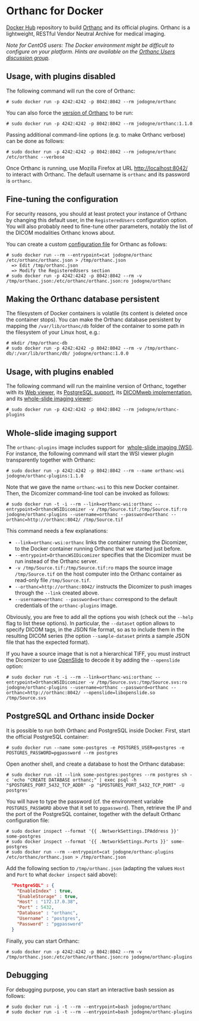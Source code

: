 # Orthanc for Docker
[Docker Hub](https://www.docker.com/) repository to build [Orthanc](http://www.orthanc-server.com/) and its official plugins. Orthanc is a lightweight, RESTful Vendor Neutral Archive for medical imaging.

_Note for CentOS users: The Docker environment might be difficult to configure on your platform. Hints are available on the [Orthanc Users discussion group](https://groups.google.com/d/msg/orthanc-users/w-uPAknnRQc/-XhzBGSCAwAJ)._

## Usage, with plugins disabled

The following command will run the core of Orthanc:

```
# sudo docker run -p 4242:4242 -p 8042:8042 --rm jodogne/orthanc
```

You can also force the [version of Orthanc](https://registry.hub.docker.com/u/jodogne/orthanc/tags/manage/) to be run:

```
# sudo docker run -p 4242:4242 -p 8042:8042 --rm jodogne/orthanc:1.1.0
```

Passing additional command-line options (e.g. to make Orthanc verbose) can be done as follows:

```
# sudo docker run -p 4242:4242 -p 8042:8042 --rm jodogne/orthanc /etc/orthanc --verbose
```

Once Orthanc is running, use Mozilla Firefox at URL [http://localhost:8042/](http://orthanc:orthanc@localhost:8042/app/explorer.html) to interact with Orthanc. The default username is `orthanc` and its password is `orthanc`.

## Fine-tuning the configuration

For security reasons, you should at least protect your instance of Orthanc by changing this default user, in the `RegisteredUsers` configuration option. You will also probably need to fine-tune other parameters, notably the list of the DICOM modalities Orthanc knows about.

You can create a custom [configuration file](https://orthanc.chu.ulg.ac.be/book/users/configuration.html) for Orthanc as follows:

```
# sudo docker run --rm --entrypoint=cat jodogne/orthanc /etc/orthanc/orthanc.json > /tmp/orthanc.json
  => Edit /tmp/orthanc.json
  => Modify the RegisteredUsers section
# sudo docker run -p 4242:4242 -p 8042:8042 --rm -v /tmp/orthanc.json:/etc/orthanc/orthanc.json:ro jodogne/orthanc
```

## Making the Orthanc database persistent

The filesystem of Docker containers is volatile (its content is deleted once the container stops). You can make the Orthanc database persistent by mapping the `/var/lib/orthanc/db` folder of the container to some path in the filesystem of your Linux host, e.g.:

```
# mkdir /tmp/orthanc-db
# sudo docker run -p 4242:4242 -p 8042:8042 --rm -v /tmp/orthanc-db/:/var/lib/orthanc/db/ jodogne/orthanc:1.0.0 
```

## Usage, with plugins enabled

The following command will run the mainline version of Orthanc, together with its [Web viewer](http://www.orthanc-server.com/static.php?page=web-viewer), its [PostgreSQL support](http://www.orthanc-server.com/static.php?page=postgresql), its [DICOMweb implementation](http://www.orthanc-server.com/static.php?page=dicomweb), and its [whole-slide imaging viewer](http://www.orthanc-server.com/static.php?page=wsi):

```
# sudo docker run -p 4242:4242 -p 8042:8042 --rm jodogne/orthanc-plugins
```

## Whole-slide imaging support

The `orthanc-plugins` image includes support for  [whole-slide imaging (WSI)](http://www.orthanc-server.com/static.php?page=wsi). For instance, the following command will start the WSI viewer plugin transparently together with Orthanc:

```
# sudo docker run -p 4242:4242 -p 8042:8042 --rm --name orthanc-wsi jodogne/orthanc-plugins:1.1.0
```

Note that we gave the name `orthanc-wsi` to this new Docker container. Then, the Dicomizer command-line tool can be invoked as follows:

```
# sudo docker run -t -i --rm --link=orthanc-wsi:orthanc --entrypoint=OrthancWSIDicomizer -v /tmp/Source.tif:/tmp/Source.tif:ro jodogne/orthanc-plugins --username=orthanc --password=orthanc --orthanc=http://orthanc:8042/ /tmp/Source.tif
```

This command needs a few explanations:
 * `--link=orthanc-wsi:orthanc` links the container running the Dicomizer, to the Docker container running Orthanc that we started just before.
 * `--entrypoint=OrthancWSIDicomizer` specifies that the Dicomizer must be run instead of the Orthanc server.
 * `-v /tmp/Source.tif:/tmp/Source.tif:ro` maps the source image `/tmp/Source.tif` on the host computer into the Orthanc container as read-only file `/tmp/Source.tif`.
 * `--orthanc=http://orthanc:8042/` instructs the Dicomizer to push images through the `--link` created above.
 * `--username=orthanc --password=orthanc` correspond to the default credentials of the `orthanc-plugins` image.

Obviously, you are free to add all the options you wish (check out the `--help` flag to list these options). In particular, the `--dataset` option allows to specify DICOM tags, in the JSON file format, so as to include them in the resulting DICOM series (the option `--sample-dataset` prints a sample JSON file that has the expected format).

If you have a source image that is not a hierarchical TIFF, you must instruct the Dicomizer to use [OpenSlide](http://openslide.org/) to decode it by adding the `--openslide` option:

```
# sudo docker run -t -i --rm --link=orthanc-wsi:orthanc --entrypoint=OrthancWSIDicomizer -v /tmp/Source.svs:/tmp/Source.svs:ro jodogne/orthanc-plugins --username=orthanc --password=orthanc --orthanc=http://orthanc:8042/ --openslide=libopenslide.so /tmp/Source.svs
```


## PostgreSQL and Orthanc inside Docker

It is possible to run both Orthanc and PostgreSQL inside Docker. First, start the official PostgreSQL container:

```
# sudo docker run --name some-postgres -e POSTGRES_USER=postgres -e POSTGRES_PASSWORD=pgpassword --rm postgres
```

Open another shell, and create a database to host the Orthanc database:

```
# sudo docker run -it --link some-postgres:postgres --rm postgres sh -c 'echo "CREATE DATABASE orthanc;" | exec psql -h "$POSTGRES_PORT_5432_TCP_ADDR" -p "$POSTGRES_PORT_5432_TCP_PORT" -U postgres'
```

You will have to type the password (cf. the environment variable `POSTGRES_PASSWORD` above that it set to `pgpassword`). Then, retrieve the IP and the port of the PostgreSQL container, together with the default Orthanc configuration file:

```
# sudo docker inspect --format '{{ .NetworkSettings.IPAddress }}' some-postgres
# sudo docker inspect --format '{{ .NetworkSettings.Ports }}' some-postgres
# sudo docker run --rm --entrypoint=cat jodogne/orthanc-plugins /etc/orthanc/orthanc.json > /tmp/orthanc.json
```

Add the following section to `/tmp/orthanc.json` (adapting the values `Host` and `Port` to what `docker inspect` said above):

```json
  "PostgreSQL" : {
    "EnableIndex" : true,
    "EnableStorage" : true,
    "Host" : "172.17.0.38",
    "Port" : 5432,
    "Database" : "orthanc",
    "Username" : "postgres",
    "Password" : "pgpassword"
  }
```

Finally, you can start Orthanc:

```
# sudo docker run -p 4242:4242 -p 8042:8042 --rm -v /tmp/orthanc.json:/etc/orthanc/orthanc.json:ro jodogne/orthanc-plugins
```

## Debugging

For debugging purpose, you can start an interactive bash session as follows:

```
# sudo docker run -i -t --rm --entrypoint=bash jodogne/orthanc
# sudo docker run -i -t --rm --entrypoint=bash jodogne/orthanc-plugins
```
